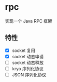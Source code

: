 # rpc
实现一个 Java RPC 框架

## 特性

- [x] socket 复用
- [x] socket 动态申请
- [ ] socket 动态释放
- [ ] kryo 序列化协议
- [ ] JSON 序列化协议